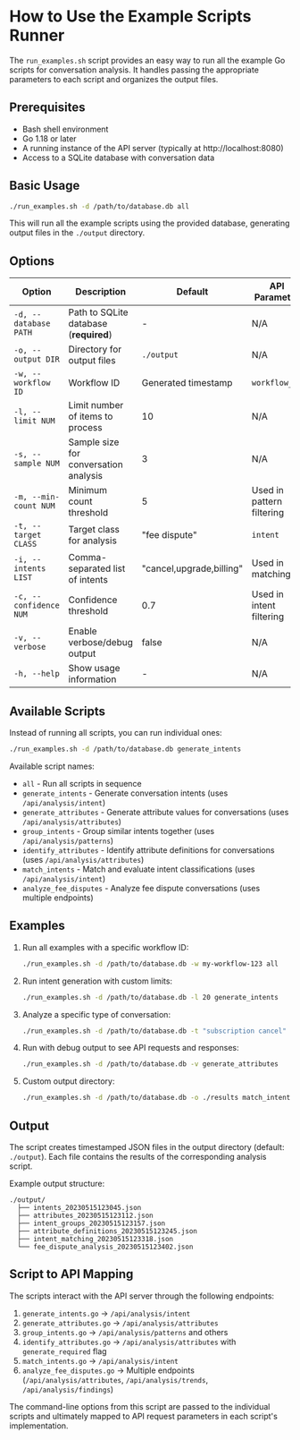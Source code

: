 # How to Use the Example Scripts Runner

The `run_examples.sh` script provides an easy way to run all the example Go scripts for conversation analysis. It handles passing the appropriate parameters to each script and organizes the output files.

## Prerequisites

- Bash shell environment
- Go 1.18 or later
- A running instance of the API server (typically at http://localhost:8080)
- Access to a SQLite database with conversation data

## Basic Usage

```bash
./run_examples.sh -d /path/to/database.db all
```

This will run all the example scripts using the provided database, generating output files in the `./output` directory.

## Options

| Option | Description | Default | API Parameter |
|--------|-------------|---------|--------------|
| `-d, --database PATH` | Path to SQLite database (**required**) | - | N/A |
| `-o, --output DIR` | Directory for output files | `./output` | N/A |
| `-w, --workflow ID` | Workflow ID | Generated timestamp | `workflow_id` |
| `-l, --limit NUM` | Limit number of items to process | 10 | N/A |
| `-s, --sample NUM` | Sample size for conversation analysis | 3 | N/A |
| `-m, --min-count NUM` | Minimum count threshold | 5 | Used in pattern filtering |
| `-t, --target CLASS` | Target class for analysis | "fee dispute" | `intent` |
| `-i, --intents LIST` | Comma-separated list of intents | "cancel,upgrade,billing" | Used in matching |
| `-c, --confidence NUM` | Confidence threshold | 0.7 | Used in intent filtering |
| `-v, --verbose` | Enable verbose/debug output | false | N/A |
| `-h, --help` | Show usage information | - | N/A |

## Available Scripts

Instead of running all scripts, you can run individual ones:

```bash
./run_examples.sh -d /path/to/database.db generate_intents
```

Available script names:
- `all` - Run all scripts in sequence
- `generate_intents` - Generate conversation intents (uses `/api/analysis/intent`)
- `generate_attributes` - Generate attribute values for conversations (uses `/api/analysis/attributes`)
- `group_intents` - Group similar intents together (uses `/api/analysis/patterns`)
- `identify_attributes` - Identify attribute definitions for conversations (uses `/api/analysis/attributes`)
- `match_intents` - Match and evaluate intent classifications (uses `/api/analysis/intent`)
- `analyze_fee_disputes` - Analyze fee dispute conversations (uses multiple endpoints)

## Examples

1. Run all examples with a specific workflow ID:
   ```bash
   ./run_examples.sh -d /path/to/database.db -w my-workflow-123 all
   ```

2. Run intent generation with custom limits:
   ```bash
   ./run_examples.sh -d /path/to/database.db -l 20 generate_intents
   ```

3. Analyze a specific type of conversation:
   ```bash
   ./run_examples.sh -d /path/to/database.db -t "subscription cancel" identify_attributes
   ```

4. Run with debug output to see API requests and responses:
   ```bash
   ./run_examples.sh -d /path/to/database.db -v generate_attributes
   ```

5. Custom output directory:
   ```bash
   ./run_examples.sh -d /path/to/database.db -o ./results match_intents
   ```

## Output

The script creates timestamped JSON files in the output directory (default: `./output`). Each file contains the results of the corresponding analysis script.

Example output structure:
```
./output/
  ├── intents_20230515123045.json
  ├── attributes_20230515123112.json
  ├── intent_groups_20230515123157.json
  ├── attribute_definitions_20230515123245.json
  ├── intent_matching_20230515123318.json
  └── fee_dispute_analysis_20230515123402.json
```

## Script to API Mapping

The scripts interact with the API server through the following endpoints:

1. `generate_intents.go` → `/api/analysis/intent`
2. `generate_attributes.go` → `/api/analysis/attributes`
3. `group_intents.go` → `/api/analysis/patterns` and others
4. `identify_attributes.go` → `/api/analysis/attributes` with `generate_required` flag
5. `match_intents.go` → `/api/analysis/intent`
6. `analyze_fee_disputes.go` → Multiple endpoints (`/api/analysis/attributes`, `/api/analysis/trends`, `/api/analysis/findings`)

The command-line options from this script are passed to the individual scripts and ultimately mapped to API request parameters in each script's implementation. 